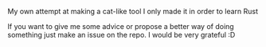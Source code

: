 My own attempt at making a cat-like tool
I only made it in order to learn Rust

If you want to give me some advice or propose a better way of doing something
just make an issue on the repo. I would be very grateful :D
